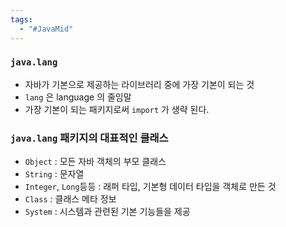 ```yaml
---
tags:
  - "#JavaMid"
---
```


### `java.lang`
- 자바가 기본으로 제공하는 라이브러리 중에 가장 기본이 되는 것
- `lang` 은 language 의 줄임말
- 가장 기본이 되는 패키지로써 `import` 가 생략 된다.

### `java.lang` 패키지의 대표적인 클래스
- `Object` : 모든 자바 객체의 부모 클래스
- `String` : 문자열
- `Integer`, `Long`등등 : 래퍼 타입, 기본형 데이터 타입을 객체로 만든 것
- `Class` : 클래스 메타 정보
- `System` : 시스템과 관련된 기본 기능들을 제공

